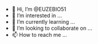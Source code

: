 - 👋 Hi, I’m @EUZEBIO51
- 👀 I’m interested in ...
- 🌱 I’m currently learning ...
- 💞️ I’m looking to collaborate on ...
- 📫 How to reach me ...

<!---
EUZEBIO51/EUZEBIO51 is a ✨ special ✨ repository because its `README.md` (this file) appears on your GitHub profile.
You can click the Preview link to take a look at your changes.
--->
